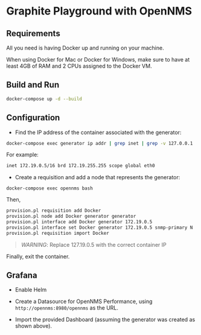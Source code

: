 Graphite Playground with OpenNMS
====

## Requirements

All you need is having Docker up and running on your machine.

When using Docker for Mac or Docker for Windows, make sure to have at least 4GB of RAM and 2 CPUs assigned to the Docker VM.

## Build and Run

```bash
docker-compose up -d --build
```

## Configuration

* Find the IP address of the container associated with the generator:

```bash
docker-compose exec generator ip addr | grep inet | grep -v 127.0.0.1
```

For example:

```bash
inet 172.19.0.5/16 brd 172.19.255.255 scope global eth0
```

* Create a requisition and add a node that represents the generator:

```
docker-compose exec opennms bash
```

Then,

```bash
provision.pl requisition add Docker
provision.pl node add Docker generator generator
provision.pl interface add Docker generator 172.19.0.5
provision.pl interface set Docker generator 172.19.0.5 snmp-primary N
provision.pl requisition import Docker
```

> *WARNING*: Replace 127.19.0.5 with the correct container IP

Finally, exit the container.

## Grafana

* Enable Helm

* Create a Datasource for OpenNMS Performance, using `http://opennms:8980/opennms` as the URL.

* Import the provided Dashboard (assuming the generator was created as shown above).

